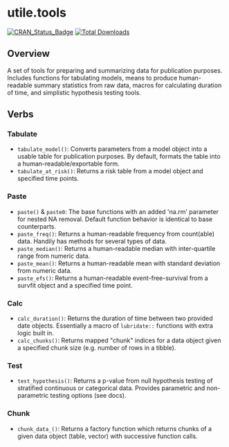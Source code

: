 # utile.tools
[![CRAN_Status_Badge](https://www.r-pkg.org/badges/version/utile.tools)](https://CRAN.R-project.org/package=utile.tools)
[![Total Downloads](https://cranlogs.r-pkg.org/badges/grand-total/utile.tools)](https://CRAN.R-project.org/package=utile.tools)

## Overview
A set of tools for preparing and summarizing data for publication purposes. Includes functions for tabulating models, means to produce human-readable summary statistics from raw data, macros for calculating duration of time, and simplistic hypothesis testing tools.

## Verbs
### Tabulate
- `tabulate_model()`: Converts parameters from a model object into a usable table for publication purposes. By default, formats the table into a human-readable/exportable form.
- `tabulate_at_risk()`: Returns a risk table from a model object and specified time points.

### Paste
- `paste()` & `paste0`: The base functions with an added 'na.rm' parameter for nested NA removal. Default function behavior is identical to base counterparts.
- `paste_freq()`: Returns a human-readable frequency from count(able) data. Handily has methods for several types of data.
- `paste_median()`: Returns a human-readable median with inter-quartile range from numeric data.
- `paste_mean()`: Returns a human-readable mean with standard deviation from numeric data.
- `paste_efs()`: Returns a human-readable event-free-survival from a survfit object and a specified time point.

### Calc
- `calc_duration()`: Returns the duration of time between two provided date objects. Essentially a macro of `lubridate::` functions with extra logic built in.
- `calc_chunks()`: Returns mapped "chunk" indices for a data object given a specified chunk size (e.g. number of rows in a tibble).

### Test
- `test_hypothesis()`: Returns a p-value from null hypothesis testing of stratified continuous or categorical data. Provides parametric and non-parametric testing options (see docs).

### Chunk
- `chunk_data_()`: Returns a factory function which returns chunks of a given data object (table, vector) with successive function calls.
